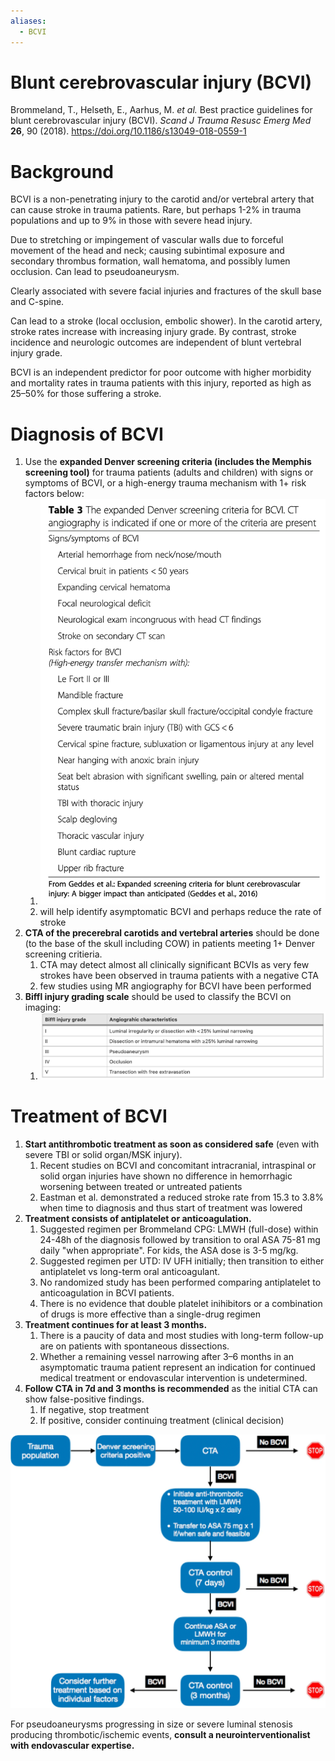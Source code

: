 ```yaml
---
aliases:
  - BCVI
---
```

# Blunt cerebrovascular injury (BCVI)
Brommeland, T., Helseth, E., Aarhus, M. _et al._ Best practice guidelines for blunt cerebrovascular injury (BCVI). _Scand J Trauma Resusc Emerg Med_ **26**, 90 (2018). https://doi.org/10.1186/s13049-018-0559-1

# Background
BCVI is a non-penetrating injury to the carotid and/or vertebral artery that can cause stroke in trauma patients. Rare, but perhaps 1-2% in trauma populations and up to 9% in those with severe head injury.

Due to stretching or impingement of vascular walls due to forceful movement of the head and neck; causing subintimal exposure and secondary thrombus formation, wall hematoma, and possibly lumen occlusion. Can lead to pseudoaneurysm.

Clearly associated with severe facial injuries and fractures of the skull base and C-spine. 

Can lead to a stroke (local occlusion, embolic shower). In the carotid artery, stroke rates increase with increasing injury grade. By contrast, stroke incidence and neurologic outcomes are independent of blunt vertebral injury grade.

BCVI is an independent predictor for poor outcome with higher morbidity and mortality rates in trauma patients with this injury, reported as high as 25–50% for those suffering a stroke.

# Diagnosis of BCVI
1. Use the **expanded Denver screening criteria (includes the Memphis screening tool)** for trauma patients (adults and children) with signs or symptoms of BCVI, or a high-energy trauma mechanism with 1+ risk factors below:
	1. ![300](_attachments/Pasted%20image%2020230510205426.png)
	2. will help identify asymptomatic BCVI and perhaps reduce the rate of stroke
2. **CTA of the precerebral carotids and vertebral arteries** should be done (to the base of the skull including COW) in  patients meeting 1+ Denver screening critieria.
	1. CTA may detect almost all clinically significant BCVIs as very few strokes have been observed in trauma patients with a negative CTA
	2. few studies using MR angiography for BCVI have been performed
3. **Biffl injury grading scale** should be used to classify the BCVI on imaging:
	1. ![](_attachments/Pasted%20image%2020230510213239.png)

# Treatment of BCVI
1. **Start antithrombotic treatment as soon as considered safe** (even with severe TBI or solid organ/MSK injury).
	1. Recent studies on BCVI and concomitant intracranial, intraspinal or solid organ injuries have shown no difference in hemorrhagic worsening between treated or untreated patients
	2. Eastman et al. demonstrated a reduced stroke rate from 15.3 to 3.8% when time to diagnosis and thus start of treatment was lowered
2. **Treatment consists of antiplatelet or anticoagulation.**
	1. Suggested regimen per Brommeland CPG: LMWH (full-dose) within 24-48h of the diagnosis followed by transition to oral ASA 75-81 mg daily "when appropriate". For kids, the ASA dose is 3-5 mg/kg.
	2. Suggested regimen per UTD: IV UFH initially; then transition to either antiplatelet vs long-term oral anticoagulant.
	3. No randomized study has been performed comparing antiplatelet to anticoagulation in BCVI patients.
	4. There is no evidence that double platelet inihibitors or a combination of drugs is more effective than a single-drug regimen
4. **Treatment continues for at least 3 months.**
	1. There is a paucity of data and most studies with long-term follow-up are on patients with spontaneous dissections.
	2. Whether a remaining vessel narrowing after 3–6 months in an asymptomatic trauma patient represent an indication for continued medical treatment or endovascular intervention is undetermined.
5. **Follow CTA in 7d and 3 months is recommended** as the initial CTA can show false-positive findings. 
	1. If negative, stop treatment
	2. If positive, consider continuing treatment (clinical decision)

![](_attachments/Pasted%20image%2020230510213813.png)

For pseudoaneurysms progressing in size or severe luminal stenosis producing thrombotic/ischemic events, **consult a neurointerventionalist with endovascular expertise.**